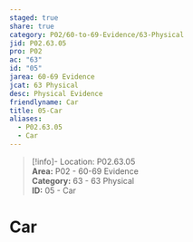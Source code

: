 ```yaml
---  
staged: true  
share: true  
category: P02/60-to-69-Evidence/63-Physical  
jid: P02.63.05  
pro: P02  
ac: "63"  
id: "05"  
jarea: 60-69 Evidence  
jcat: 63 Physical  
desc: Physical Evidence  
friendlyname: Car  
title: 05-Car  
aliases:  
  - P02.63.05  
  - Car  
---  
```

  
>[!info]- Location: P02.63.05  
>**Area:** P02 - 60-69 Evidence  
>**Category:** 63 - 63 Physical  
>**ID:** 05 - Car  
  
# Car  
